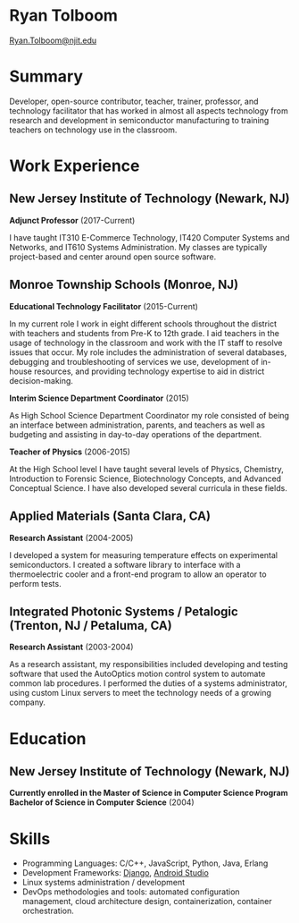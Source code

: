# Ryan Tolboom

Ryan.Tolboom@njit.edu

# Summary

Developer, open-source contributor, teacher, trainer, professor, and technology
facilitator that has worked in almost all aspects technology from research and
development in semiconductor manufacturing to training teachers on technology
use in the classroom.

# Work Experience

## New Jersey Institute of Technology (Newark, NJ)

**Adjunct Professor** (2017-Current)

I have taught IT310 E-Commerce Technology, IT420 Computer Systems and Networks,
and IT610 Systems Administration. My classes are typically project-based and
center around open source software.
  
## Monroe Township Schools (Monroe, NJ)

**Educational Technology Facilitator** (2015-Current)

In my current role I work in eight different schools throughout the district
with teachers and students from Pre-K to 12th grade. I aid teachers in the usage
of technology in the classroom and work with the IT staff to resolve issues that
occur. My role includes the administration of several databases, debugging and
troubleshooting of services we use, development of in-house resources, and
providing technology expertise to aid in district decision-making.

**Interim Science Department Coordinator** (2015)

As High School Science Department Coordinator my role consisted of being an
interface between administration, parents, and teachers as well as budgeting and
assisting in day-to-day operations of the department.

**Teacher of Physics** (2006-2015)

At the High School level I have taught several levels of Physics, Chemistry,
Introduction to Forensic Science, Biotechnology Concepts, and Advanced
Conceptual Science. I have also developed several curricula in these fields.

## Applied Materials (Santa Clara, CA)

**Research Assistant** (2004-2005)

I developed a system for measuring temperature effects on experimental
semiconductors. I created a software library to interface with a thermoelectric
cooler and a front-end program to allow an operator to perform tests.

## Integrated Photonic Systems / Petalogic (Trenton, NJ / Petaluma, CA)

**Research Assistant** (2003-2004)

As a research assistant, my responsibilities included developing and testing
software that used the AutoOptics motion control system to automate common lab
procedures. I performed the duties of a systems administrator, using custom
Linux servers to meet the technology needs of a growing company.

# Education

## New Jersey Institute of Technology (Newark, NJ)

**Currently enrolled in the Master of Science in Computer Science Program**
**Bachelor of Science in Computer Science** (2004)

# Skills

* Programming Languages: C/C++, JavaScript, Python, Java, Erlang
* Development Frameworks: [Django](https://www.djangoproject.com),
[Android Studio](https://developer.android.com/studio)
* Linux systems administration / development
* DevOps methodologies and tools: automated configuration management, cloud
architecture design, containerization, container orchestration.
